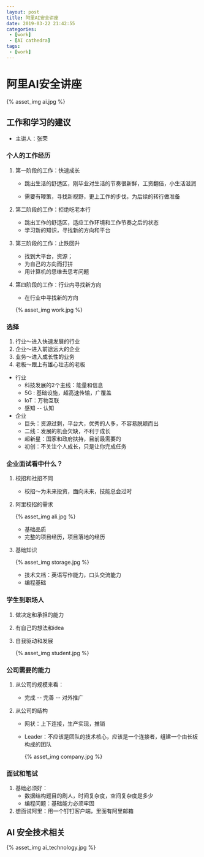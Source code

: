 ```yaml
---
layout: post
title: 阿里AI安全讲座
date: 2019-03-22 21:42:55
categories: 
 - [work]
 - [AI cathedra]
tags: 
 - [work]
---
```


# 阿里AI安全讲座

{% asset_img ai.jpg %}

## 工作和学习的建议

+ 主讲人：张荣

### 个人的工作经历

1. 第一阶段的工作：快速成长

   + 跳出生活的舒适区，刚毕业对生活的节奏很新鲜，工资翻倍，小生活滋润

   + 需要有鞭策，寻找新视野，更上工作的步伐，为后续的转行做准备

2. 第二阶段的工作：拒绝吃老本行

   + 跳出工作的舒适区，适应工作环境和工作节奏之后的状态
   + 学习新的知识，寻找新的方向和平台

3. 第三阶段的工作：止跌回升

   + 找到大平台，资源；
   + 为自己的方向而打拼
   + 用计算机的思维去思考问题

4. 第四阶段的工作：行业内寻找新方向

   + 在行业中寻找新的方向	

   {% asset_img work.jpg %}

### 选择

1. 行业～进入快速发展的行业
2. 企业～进入前途远大的企业
3. 业务～进入成长性的业务
4. 老板～跟上有雄心壮志的老板

+ 行业
  + 科技发展的2个主线：能量和信息
  + 5G : 基础设施，超高速传输，广覆盖
  + IoT：万物互联
  + 感知 -- 认知
+ 企业
  + 巨头：资源过剩，平台大，优秀的人多，不容易脱颖而出
  + 二线：发展的机会欠缺，不利于成长
  + 超新星：国家和政府扶持，目前最需要的
  + 初创：不关注个人成长，只是让你完成任务

### 企业面试看中什么？

1. 校招和社招不同

   + 校招～为未来投资，面向未来，技能总会过时

2. 阿里校招的需求

   {% asset_img ali.jpg %}

   + 基础品质
   + 完整的项目经历，项目落地的经历

3. 基础知识

   {% asset_img storage.jpg %}

   + 技术文档：英语写作能力，口头交流能力
   + 编程基础

### 学生到职场人

1. 做决定和承担的能力

2. 有自己的想法和idea

3. 自我驱动和发展

   {% asset_img student.jpg %}

### 公司需要的能力

1. 从公司的规模来看：

   + 完成 -- 完善 -- 对外推广

2. 从公司的结构

   + 网状：上下连接，生产实现，推销

   + Leader：不应该是团队的技术核心，应该是一个连接者，组建一个由长板构成的团队

     {% asset_img company.jpg %}

### 面试和笔试

1. 基础必须好：
   + 数据结构题目的刷人，时间复杂度，空间复杂度是多少
   + 编程问题：基础能力必须牢固
2. 想面试阿里：用一个钉钉客户端，里面有阿里邮箱

## AI 安全技术相关

{% asset_img  ai_technology.jpg %}

